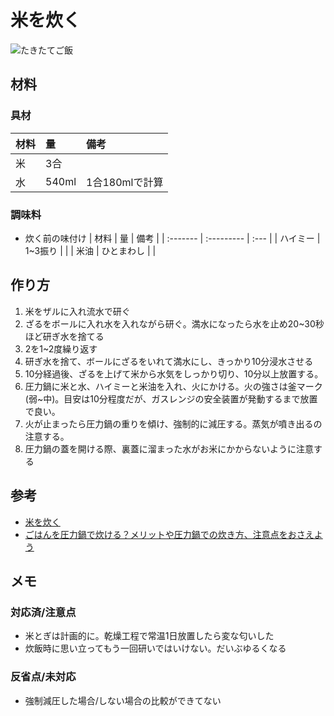 # 米を炊く
![たきたてご飯](./images/rice.jpg)
## 材料
### 具材
| 材料 | 量    | 備考           |
| :--- | :---- | :------------- |
| 米   | 3合   |                |
| 水   | 540ml | 1合180mlで計算 |

### 調味料
* 炊く前の味付け
  | 材料     | 量         | 備考 |
  | :------- | :--------- | :--- |
  | ハイミー | 1~3振り    |      |
  | 米油     | ひとまわし |      |

## 作り方
1. 米をザルに入れ流水で研ぐ
2. ざるをボールに入れ水を入れながら研ぐ。満水になったら水を止め20~30秒ほど研ぎ水を捨てる
3. 2を1~2度繰り返す
4. 研ぎ水を捨て、ボールにざるをいれて満水にし、きっかり10分浸水させる
5. 10分経過後、ざるを上げて米から水気をしっかり切り、10分以上放置する。
6. 圧力鍋に米と水、ハイミーと米油を入れ、火にかける。火の強さは釜マーク(弱~中)。目安は10分程度だが、ガスレンジの安全装置が発動するまで放置で良い。
7. 火が止まったら圧力鍋の重りを傾け、強制的に減圧する。蒸気が噴き出るの注意する。
8. 圧力鍋の蓋を開ける際、裏蓋に溜まった水がお米にかからないように注意する


## 参考
* [米を炊く](https://note.com/blaue_fuchs/n/ncfd64b86852e)  
* [ごはんを圧力鍋で炊ける？メリットや圧力鍋での炊き方、注意点をおさえよう](https://www.gohansaisai.com/fun/entry/detail.html?i=791)

## メモ
### 対応済/注意点
* 米とぎは計画的に。乾燥工程で常温1日放置したら変な匂いした
* 炊飯時に思い立ってもう一回研いではいけない。だいぶゆるくなる
### 反省点/未対応
* 強制減圧した場合/しない場合の比較ができてない
